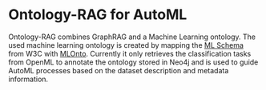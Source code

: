 # Ontology-RAG for AutoML

Ontology-RAG combines GraphRAG and a Machine Learning ontology. The used machine learning ontology is created by mapping the [ML Schema](https://github.com/ML-Schema/core/blob/master/MLSchema.ttl) from W3C with [MLOnto](https://osf.io/chu5q/files/). 
Currently it only retrieves the classification tasks from OpenML to annotate the ontology stored in Neo4j and is used to guide AutoML processes based on the dataset description and metadata information.
